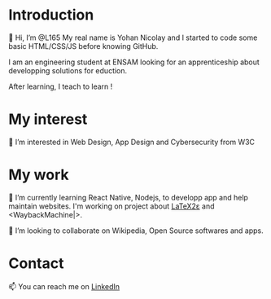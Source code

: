Introduction
=============
👋 Hi, I’m @L165
My real name is Yohan Nicolay and I started to code some basic HTML/CSS/JS before knowing GitHub.

I am an engineering student at ENSAM looking for an apprenticeship about developping solutions for eduction.

After learning, I teach to learn !

My interest
===========
👀 I’m interested in Web Design, App Design and Cybersecurity from W3C

My work
=======
🌱 I’m currently learning React Native, Nodejs, to developp app and help maintain websites.
I'm working on project about [LaTeX2ε](https://www.latex-project.org/help/documentation/) and <WaybackMachine|>.

💞️ I’m looking to collaborate on Wikipedia, Open Source softwares and apps.

Contact
=======
📫 You can reach me on 
[LinkedIn](https://www.linkedin.com/in/yohan-n-49240a199)
<!--github.com>
stackoverflow.com
google
L165/L165 is a ✨ special ✨ repository because its `README.md` (this file) appears on your GitHub profile.
You can click the Preview link to take a look at your changes.
--->
